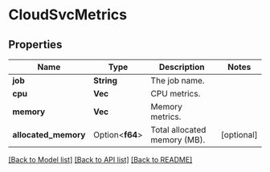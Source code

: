 # CloudSvcMetrics

## Properties

Name | Type | Description | Notes
------------ | ------------- | ------------- | -------------
**job** | **String** | The job name. | 
**cpu** | **Vec<f64>** | CPU metrics. | 
**memory** | **Vec<f64>** | Memory metrics. | 
**allocated_memory** | Option<**f64**> | Total allocated memory (MB). | [optional]

[[Back to Model list]](../README.md#documentation-for-models) [[Back to API list]](../README.md#documentation-for-api-endpoints) [[Back to README]](../README.md)


